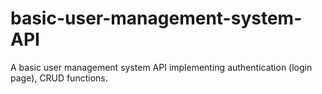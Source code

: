 # basic-user-management-system-API
A basic user management system API implementing authentication (login page), CRUD functions.
